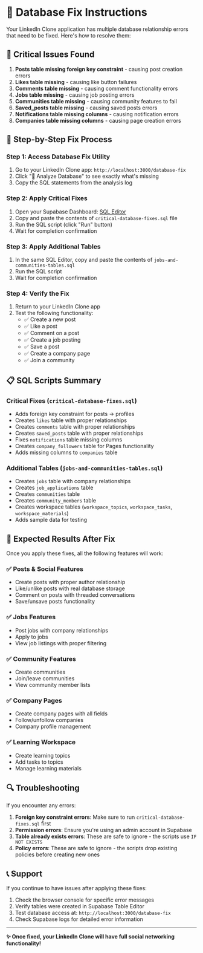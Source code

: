 # 🔧 Database Fix Instructions

Your LinkedIn Clone application has multiple database relationship errors that need to be fixed. Here's how to resolve them:

## 🚨 Critical Issues Found

1. **Posts table missing foreign key constraint** - causing post creation errors
2. **Likes table missing** - causing like button failures  
3. **Comments table missing** - causing comment functionality errors
4. **Jobs table missing** - causing job posting errors
5. **Communities table missing** - causing community features to fail
6. **Saved_posts table missing** - causing saved posts errors
7. **Notifications table missing columns** - causing notification errors
8. **Companies table missing columns** - causing page creation errors

## 🎯 Step-by-Step Fix Process

### Step 1: Access Database Fix Utility
1. Go to your LinkedIn Clone app: `http://localhost:3000/database-fix`
2. Click "🚀 Analyze Database" to see exactly what's missing
3. Copy the SQL statements from the analysis log

### Step 2: Apply Critical Fixes
1. Open your Supabase Dashboard: [SQL Editor](https://supabase.com/dashboard/project/nuntsizvwfmjzucuubcd/sql/new)
2. Copy and paste the contents of `critical-database-fixes.sql` file
3. Run the SQL script (click "Run" button)
4. Wait for completion confirmation

### Step 3: Apply Additional Tables
1. In the same SQL Editor, copy and paste the contents of `jobs-and-communities-tables.sql`
2. Run the SQL script
3. Wait for completion confirmation

### Step 4: Verify the Fix
1. Return to your LinkedIn Clone app
2. Test the following functionality:
   - ✅ Create a new post
   - ✅ Like a post  
   - ✅ Comment on a post
   - ✅ Create a job posting
   - ✅ Save a post
   - ✅ Create a company page
   - ✅ Join a community

## 📋 SQL Scripts Summary

### Critical Fixes (`critical-database-fixes.sql`)
- Adds foreign key constraint for posts → profiles
- Creates `likes` table with proper relationships
- Creates `comments` table with proper relationships  
- Creates `saved_posts` table with proper relationships
- Fixes `notifications` table missing columns
- Creates `company_followers` table for Pages functionality
- Adds missing columns to `companies` table

### Additional Tables (`jobs-and-communities-tables.sql`)
- Creates `jobs` table with company relationships
- Creates `job_applications` table
- Creates `communities` table
- Creates `community_members` table  
- Creates workspace tables (`workspace_topics`, `workspace_tasks`, `workspace_materials`)
- Adds sample data for testing

## 🎉 Expected Results After Fix

Once you apply these fixes, all the following features will work:

### ✅ Posts & Social Features
- Create posts with proper author relationship
- Like/unlike posts with real database storage
- Comment on posts with threaded conversations
- Save/unsave posts functionality

### ✅ Jobs Features  
- Post jobs with company relationships
- Apply to jobs
- View job listings with proper filtering

### ✅ Community Features
- Create communities
- Join/leave communities  
- View community member lists

### ✅ Company Pages
- Create company pages with all fields
- Follow/unfollow companies
- Company profile management

### ✅ Learning Workspace
- Create learning topics
- Add tasks to topics
- Manage learning materials

## 🔍 Troubleshooting

If you encounter any errors:

1. **Foreign key constraint errors**: Make sure to run `critical-database-fixes.sql` first
2. **Permission errors**: Ensure you're using an admin account in Supabase
3. **Table already exists errors**: These are safe to ignore - the scripts use `IF NOT EXISTS`
4. **Policy errors**: These are safe to ignore - the scripts drop existing policies before creating new ones

## 📞 Support

If you continue to have issues after applying these fixes:

1. Check the browser console for specific error messages
2. Verify tables were created in Supabase Table Editor
3. Test database access at: `http://localhost:3000/database-fix`
4. Check Supabase logs for detailed error information

---

**✨ Once fixed, your LinkedIn Clone will have full social networking functionality!**